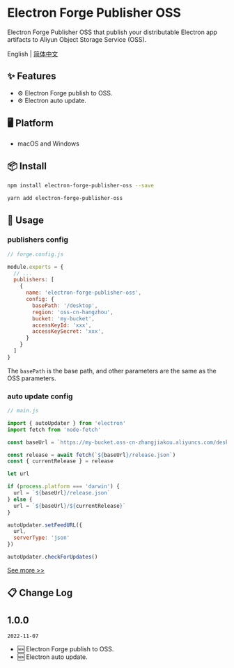 # Electron Forge Publisher OSS

Electron Forge Publisher OSS that publish your distributable Electron app artifacts to Aliyun Object Storage Service (OSS).

English | [简体中文](./README-zh_CN.md) 

## ✨ Features

- ⚙️ Electron Forge publish to OSS.
- ⚙️ Electron auto update.

## 🖥 Platform

- macOS and Windows

## 📦 Install

```bash
npm install electron-forge-publisher-oss --save
```

```bash
yarn add electron-forge-publisher-oss
```

## 🔨 Usage

### publishers config

```javascript
// forge.config.js

module.exports = {
  // ...
  publishers: [
    {
      name: 'electron-forge-publisher-oss',
      config: {
        basePath: '/desktop',
        region: 'oss-cn-hangzhou',
        bucket: 'my-bucket',
        accessKeyId: 'xxx',
        accessKeySecret: 'xxx',
      }
    }
  ]
}
```

The `basePath` is the base path, and other parameters are the same as the OSS parameters.

### auto update config

```javascript
// main.js

import { autoUpdater } from 'electron'
import fetch from 'node-fetch'

const baseUrl = `https://my-bucket.oss-cn-zhangjiakou.aliyuncs.com/desktop/${platform}`

const release = await fetch(`${baseUrl}/release.json`)
const { currentRelease } = release

let url

if (process.platform === 'darwin') {
  url = `${baseUrl}/release.json`
} else {
  url = `${baseUrl}/${currentRelease}`
}

autoUpdater.setFeedURL({
  url,
  serverType: 'json'
})

autoUpdater.checkForUpdates()
```

[See more >>](https://www.yuque.com/zouyong/blog/cr8gko)

## 📋 Change Log

## 1.0.0

`2022-11-07`
- 🆕 Electron Forge publish to OSS.
- 🆕 Electron auto update.
